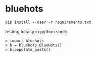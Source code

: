 # bluehots

`pip install --user -r requirements.txt`

testing locally in python shell:
```
> import bluehots
> b = bluehots.BlueHots()
> b.populate_posts()
```
